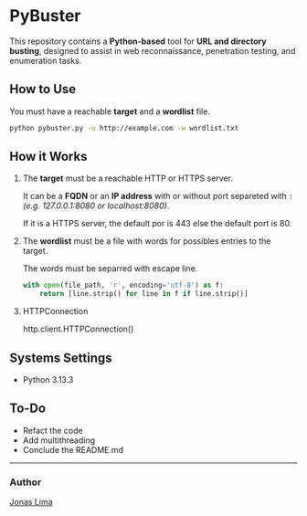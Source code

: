 # PyBuster

This repository contains a **Python-based** tool for **URL and directory busting**, designed to assist in web reconnaissance, penetration testing, and enumeration tasks.

## How to Use

You must have a reachable **target** and a **wordlist** file.

```bash
python pybuster.py -u http://example.com -w wordlist.txt
```

## How it Works

1. The **target** must be a reachable HTTP or HTTPS server. 

    It can be a **FQDN** or an **IP address** with or without port separeted with `:` *(e.g. 127.0.0.1:8080 or localhost:8080)*.

    If it is a HTTPS server, the default por is 443 else the default port is 80.

2. The **wordlist** must be a file with words for possibles entries to the target.

    The words must be separred with escape line.

    ```python
    with open(file_path, 'r', encoding='utf-8') as f:
        return [line.strip() for line in f if line.strip()]
    ```

3. HTTPConnection

    http.client.HTTPConnection()

## Systems Settings

- Python 3.13.3

## To-Do

- Refact the code
- Add multithreading
- Conclude the README.md

---

### Author

[Jonas Lima](https://github.com/jonas-lucas)